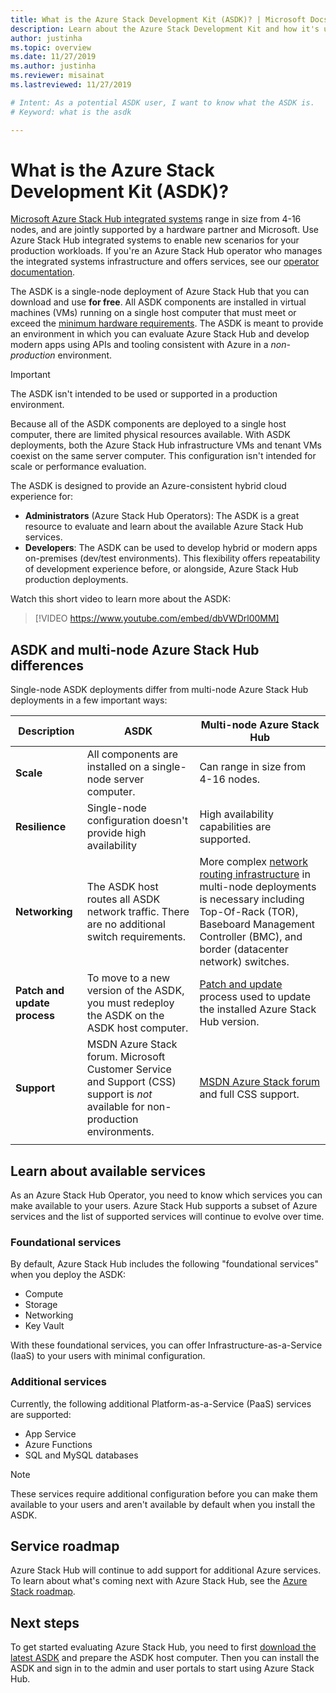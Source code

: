 ```yaml
---
title: What is the Azure Stack Development Kit (ASDK)? | Microsoft Docs
description: Learn about the Azure Stack Development Kit and how it's used to evaluate Azure Stack Hub.
author: justinha
ms.topic: overview
ms.date: 11/27/2019
ms.author: justinha
ms.reviewer: misainat
ms.lastreviewed: 11/27/2019

# Intent: As a potential ASDK user, I want to know what the ASDK is.
# Keyword: what is the asdk

---
```



# What is the Azure Stack Development Kit (ASDK)?
[Microsoft Azure Stack Hub integrated systems](../operator/azure-stack-overview.md) range in size from 4-16 nodes, and are jointly supported by a hardware partner and Microsoft. Use Azure Stack Hub integrated systems to enable new scenarios for your production workloads. If you're an Azure Stack Hub operator who manages the integrated systems infrastructure and offers services, see our [operator documentation](/azure-stack/operator).

The ASDK is a single-node deployment of Azure Stack Hub that you can download and use **for free**. All ASDK components are installed in virtual machines (VMs) running on a single host computer that must meet or exceed the [minimum hardware requirements](asdk-deploy-considerations.md#hardware). The ASDK is meant to provide an environment in which you can evaluate Azure Stack Hub and develop modern apps using APIs and tooling consistent with Azure in a *non-production* environment. 

> [!IMPORTANT]
> The ASDK isn't intended to be used or supported in a production environment.

Because all of the ASDK components are deployed to a single host computer, there are limited physical resources available. With ASDK deployments, both the Azure Stack Hub infrastructure VMs and tenant VMs coexist on the same server computer. This configuration isn't intended for scale or performance evaluation.

The ASDK is designed to provide an Azure-consistent hybrid cloud experience for:
- **Administrators** (Azure Stack Hub Operators): The ASDK is a great resource to evaluate and learn about the available Azure Stack Hub services.
- **Developers**: The ASDK can be used to develop hybrid or modern apps on-premises (dev/test environments). This flexibility offers repeatability of development experience before, or alongside, Azure Stack Hub production deployments.

Watch this short video to learn more about the ASDK:

> [!VIDEO https://www.youtube.com/embed/dbVWDrl00MM]


## ASDK and multi-node Azure Stack Hub differences
Single-node ASDK deployments differ from multi-node Azure Stack Hub deployments in a few important ways:

|Description|ASDK|Multi-node Azure Stack Hub|
|-----|-----|-----|
|**Scale**|All components are installed on a single-node server computer.|Can range in size from 4-16 nodes.|
|**Resilience**|Single-node configuration doesn't provide high availability|High availability capabilities are supported.|
|**Networking**|The ASDK host routes all ASDK network traffic. There are no additional switch requirements.|More complex [network routing infrastructure](../operator/azure-stack-network.md#network-infrastructure) in multi-node deployments is necessary including Top-Of-Rack (TOR), Baseboard Management Controller (BMC), and border (datacenter network) switches.|
|**Patch and update process**|To move to a new version of the ASDK, you must redeploy the ASDK on the ASDK host computer.|[Patch and update](../operator/azure-stack-updates.md) process used to update the installed Azure Stack Hub version.|
|**Support**|MSDN Azure Stack forum. Microsoft Customer Service and Support (CSS) support is *not* available for non-production environments.|[MSDN Azure Stack forum](https://social.msdn.microsoft.com/Forums/en-US/home?forum=AzureStack) and full CSS support.|
| | |

## Learn about available services
As an Azure Stack Hub Operator, you need to know which services you can make available to your users. Azure Stack Hub supports a subset of Azure services and the list of supported services will continue to evolve over time.

### Foundational services
By default, Azure Stack Hub includes the following "foundational services" when you deploy the ASDK:
- Compute
- Storage
- Networking
- Key Vault

With these foundational services, you can offer Infrastructure-as-a-Service (IaaS) to your users with minimal configuration.

### Additional services
Currently, the following additional Platform-as-a-Service (PaaS) services are supported:
- App Service
- Azure Functions
- SQL and MySQL databases

> [!NOTE]
> These services require additional configuration before you can make them available to your users and aren't available by default when you install the ASDK.

## Service roadmap
Azure Stack Hub will continue to add support for additional Azure services. To learn about what's coming next with Azure Stack Hub, see the [Azure Stack roadmap](https://azure.microsoft.com/roadmap/?tag=azure-stack). 


## Next steps
To get started evaluating Azure Stack Hub, you need to first [download the latest ASDK](asdk-download.md) and prepare the ASDK host computer. Then you can install the ASDK and sign in to the admin and user portals to start using Azure Stack Hub.